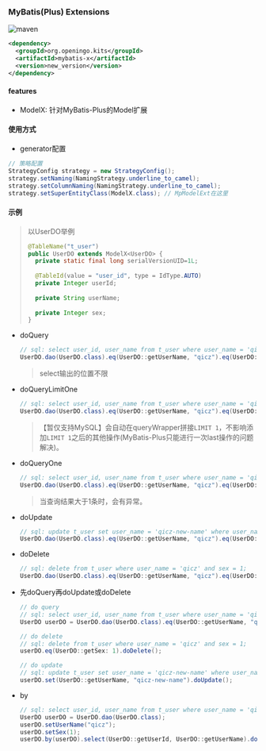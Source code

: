 ### MyBatis(Plus) Extensions

![maven](https://img.shields.io/maven-central/v/org.openingo.kits/mybatis-x.svg)

```xml
<dependency>
  <groupId>org.openingo.kits</groupId>
  <artifactId>mybatis-x</artifactId>
  <version>new_version</version>
</dependency>
```

#### features

- ModelX: 针对MyBatis-Plus的Model扩展

#### 使用方式

- generator配置

```java
// 策略配置
StrategyConfig strategy = new StrategyConfig();
strategy.setNaming(NamingStrategy.underline_to_camel);
strategy.setColumnNaming(NamingStrategy.underline_to_camel);
strategy.setSuperEntityClass(ModelX.class); // MpModelExt在这里
```

#### 示例

> 以UserDO举例
>
> ```java
> @TableName("t_user")
> public UserDO extends ModelX<UserDO> {
>   private static final long serialVersionUID=1L;
>   
>   @TableId(value = "user_id", type = IdType.AUTO)
>   private Integer userId;
>   
>   private String userName;
>   
>   private Integer sex;
> }
> ```
>
> 

- doQuery

  ```java
  // sql: select user_id, user_name from t_user where user_name = 'qicz';
  UserDO.dao(UserDO.class).eq(UserDO::getUserName, "qicz").eq(UserDO::getSex: 1).select(UserDO::getUserId, UserDO::getUserName).doQuery();
  ```

  > select输出的位置不限

- doQueryLimitOne

  ```java
  // sql: select user_id, user_name from t_user where user_name = 'qicz' limit 1;
  UserDO.dao(UserDO.class).eq(UserDO::getUserName, "qicz").eq(UserDO::getSex: 1).select(UserDO::getUserId, UserDO::getUserName).doQueryLimitOne();
  ```

  > 【暂仅支持MySQL】会自动在queryWrapper拼接`LIMIT 1`，不影响添加`LIMIT 1`之后的其他操作(MyBatis-Plus只能进行一次last操作的问题解决)。
                                                                                                                                                                                                                                                                         
- doQueryOne

  ```java
  // sql: select user_id, user_name from t_user where user_name = 'qicz';
  UserDO.dao(UserDO.class).eq(UserDO::getUserName, "qicz").eq(UserDO::getSex: 1).select(UserDO::getUserId, UserDO::getUserName).doQueryOne();
  ```

  > 当查询结果大于1条时，会有异常。

- doUpdate

  ```java
  // sql: update t_user set user_name = 'qicz-new-name' where user_name = 'qicz' and sex = 1;
  UserDO.dao(UserDO.class).eq(UserDO::getUserName, "qicz").eq(UserDO::getSex: 1).set(UserDO::getUserName, "qicz-new-name").doUpdate();
  ```

- doDelete

  ```java
  // sql: delete from t_user where user_name = 'qicz' and sex = 1;
  UserDO.dao(UserDO.class).eq(UserDO::getUserName, "qicz").eq(UserDO::getSex: 1).doDelete();
  ```

- 先doQuery再doUpdate或doDelete

  ```java
  // do query
  // sql: select user_id, user_name from t_user where user_name = 'qicz';
  UserDO userDO = UserDO.dao(UserDO.class).eq(UserDO::getUserName, "qicz").select(UserDO::getUserId, UserDO::getUserName).doQuery();
  
  // do delete
  // sql: delete from t_user where user_name = 'qicz' and sex = 1;
  userDO.eq(UserDO::getSex: 1).doDelete();
  
  // do update
  // sql: update t_user set user_name = 'qicz-new-name' where user_name = 'qicz' and sex = 1;
  userDO.set(UserDO::getUserName, "qicz-new-name").doUpdate();
  ```
  
- by

  ```java
  // sql: select user_id, user_name from t_user where user_name = 'qicz' and sex = 1;
  UserDO userDO = UserDO.dao(UserDO.class);
  userDO.setUserName("qicz");
  userDO.setSex(1);
  userDO.by(userDO).select(UserDO::getUserId, UserDO::getUserName).doQuery();
  ```

  

